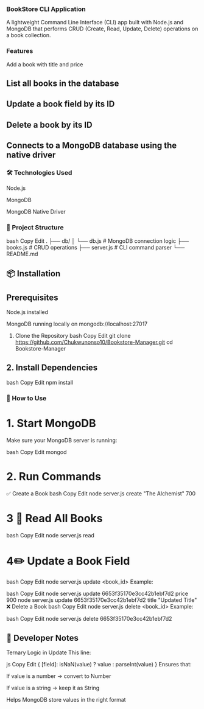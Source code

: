 ### BookStore CLI Application
A lightweight Command Line Interface (CLI) app built with Node.js and MongoDB that performs CRUD (Create, Read, Update, Delete) operations on a book collection.

### Features
Add a book with title and price

## List all books in the database

## Update a book field by its ID

## Delete a book by its ID

## Connects to a MongoDB database using the native driver

### 🛠️ Technologies Used
Node.js

MongoDB

MongoDB Native Driver

### 📁 Project Structure

bash
Copy
Edit
.
├── db/
│   └── db.js          # MongoDB connection logic
├── books.js           # CRUD operations
├── server.js          # CLI command parser
└── README.md

## 📦 Installation

## Prerequisites
Node.js installed

MongoDB running locally on mongodb://localhost:27017

1. Clone the Repository
bash
Copy
Edit
git clone https://github.com/Chukwunonso10/Bookstore-Manager.git
cd Bookstore-Manager

## 2. Install Dependencies
bash
Copy
Edit
npm install

### 🧪 How to Use
# 1. Start MongoDB
Make sure your MongoDB server is running:

bash
Copy
Edit
mongod
# 2. Run Commands
✅ Create a Book
bash
Copy
Edit
node server.js create "The Alchemist" 700
# 3 📖 Read All Books
bash
Copy
Edit
node server.js read
# 4✏️ Update a Book Field
bash
Copy
Edit
node server.js update <book_id> <field> <value>
Example:

bash
Copy
Edit
node server.js update 6653f35170e3cc42b1ebf7d2 price 900
node server.js update 6653f35170e3cc42b1ebf7d2 title "Updated Title"
❌ Delete a Book
bash
Copy
Edit
node server.js delete <book_id>
Example:

bash
Copy
Edit
node server.js delete 6653f35170e3cc42b1ebf7d2

## 🧠 Developer Notes
Ternary Logic in Update
This line:

js
Copy
Edit
{ [field]: isNaN(value) ? value : parseInt(value) }
Ensures that:

If value is a number → convert to Number

If value is a string → keep it as String

Helps MongoDB store values in the right format